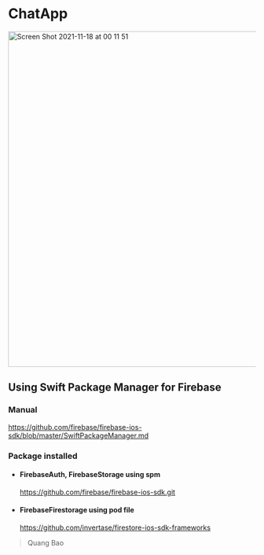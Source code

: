 # ChatApp
<img width="682" alt="Screen Shot 2021-11-18 at 00 11 51" src="https://user-images.githubusercontent.com/66858640/142248771-509f4ee7-c07a-429b-8aa2-50ec90f0774e.png">


## Using Swift Package Manager for Firebase
### Manual 
https://github.com/firebase/firebase-ios-sdk/blob/master/SwiftPackageManager.md
### Package installed
  - #### FirebaseAuth, FirebaseStorage using spm 
    https://github.com/firebase/firebase-ios-sdk.git
  - #### FirebaseFirestorage using pod file
    https://github.com/invertase/firestore-ios-sdk-frameworks

>Quang Bao
